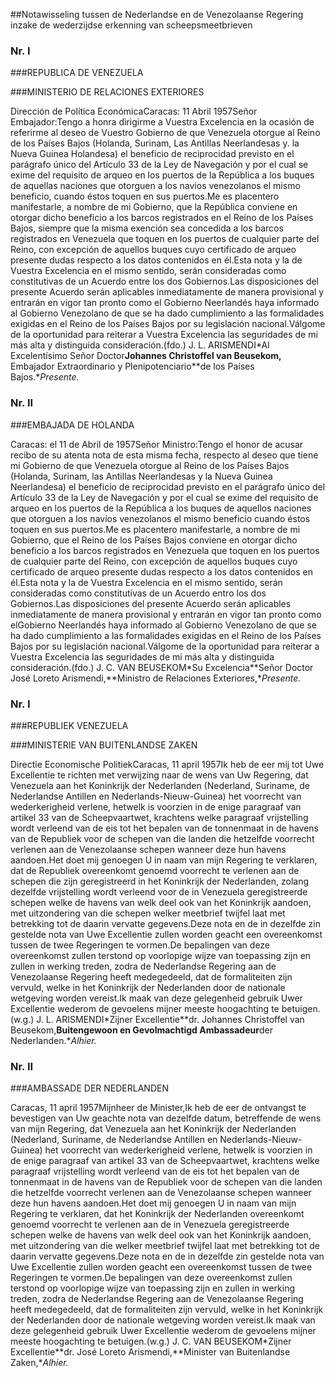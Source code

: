 <meta http-equiv='Content-Type' content='text/html; charset=utf-8' />

##Notawisseling tussen de Nederlandse en de Venezolaanse Regering inzake de wederzijdse erkenning van scheepsmeetbrieven

### Nr.  I  

###REPUBLICA DE VENEZUELA 

###MINISTERIO DE RELACIONES EXTERIORES

Dirección de Política EconómicaCaracas: 11 Abril 1957Señor Embajador:Tengo a honra dirigirme a Vuestra Excelencia en la ocasión de referirme al deseo de Vuestro Gobierno de que Venezuela otorgue al Reino de los Países Bajos (Holanda, Surinam, Las Antillas Neerlandesas y. la Nueva Guinea Holandesa) el beneficio de reciprocidad previsto en el parágrafo único del Artículo 33 de la Ley de Navegación y por el cual se exime del requisito de arqueo en los puertos de la República a los buques de aquellas naciones que otorguen a los navios venezolanos el mismo beneficio, cuando éstos toquen en sus puertos.Me es placentero manifestarle, a nombre de mi Gobierno, que la República conviene en otorgar dicho beneficio a los barcos registrados en el Reino de los Países Bajos, siempre que la misma exención sea concedida a los barcos registrados en Venezuela que toquen en los puertos de cualquier parte del Reino, con excepción de aquellos buques cuyo certificado de arqueo presente dudas respecto a los datos contenidos en él.Esta nota y la de Vuestra Excelencia en el mismo sentido, serán consideradas como constitutivas de un Acuerdo entre los dos Gobiernos.Las disposiciones del presente Acuerdo serán aplicables inmediatamente de manera provisional y entrarán en vigor tan pronto como el Gobierno Neerlandés haya informado al Gobierno Venezolano de que se ha dado cumplimiento a las formalidades exigidas en el Reino de los Países Bajos por su legislación nacional.Válgome de la oportunidad para reiterar a Vuestra Excelencia las seguridades de mi más alta y distinguida consideración.(fdo.) J. L. ARISMENDI*Al Excelentísimo Señor Doctor**Johannes Christoffel van Beusekom,** Embajador Extraordinario y Plenipotenciario**de los Países Bajos.**Presente.*

### Nr.  II  

###EMBAJADA DE HOLANDA

Caracas: el 11 de Abril de 1957Señor Ministro:Tengo el honor de acusar recibo de su atenta nota de esta misma fecha, respecto al deseo que tiene mi Gobierno de que Venezuela otorgue al Reino de los Países Bajos (Holanda, Surinam, las Antillas Neerlandesas y la Nueva Guinea Neerlandesa) el beneficio de reciprocidad previsto en el parágrafo único del Artículo 33 de la Ley de Navegación y por el cual se exime del requisito de arqueo en los puertos de la República a los buques de aquellos naciones que otorguen a los navíos venezolanos el mismo beneficio cuando éstos toquen en sus puertos.Me es placentero manifestarle, a nombre de mi Gobierno, que el Reino de los Países Bajos conviene en otorgar dicho beneficio a los barcos registrados en Venezuela que toquen en los puertos de cualquier parte del Reino, con excepción de aquellos buques cuyo certificado de arqueo presente dudas respecto a los datos contenidos en él.Esta nota y la de Vuestra Excelencia en el mismo sentido, serán consideradas como constitutivas de un Acuerdo entro los dos Gobiernos.Las disposiciones del presente Acuerdo serán aplicables inmediatamente de manera provisional y entrarán en vigor tan pronto como elGobierno Neerlandés haya informado al Gobierno Venezolano de que se ha dado cumplimiento a las formalidades exigidas en el Reino de los Países Bajos por su legislación nacional.Válgome de la oportunidad para reiterar a Vuestra Excelencia las seguridades de mi más alta y distinguida consideración.(fdo.) J. C. VAN BEUSEKOM*Su Excelencia**Señor Doctor José Loreto Arismendi,**Ministro de Relaciones Exteriores,**Presente.*

### Nr.  I  

###REPUBLIEK VENEZUELA 

###MINISTERIE VAN BUITENLANDSE ZAKEN

Directie Economische PolitiekCaracas, 11 april 1957Ik heb de eer mij tot Uwe Excellentie te richten met verwijzing naar de wens van Uw Regering, dat Venezuela aan het Koninkrijk der Nederlanden (Nederland, Suriname, de Nederlandse Antillen en Nederlands-Nieuw-Guinea) het voorrecht van wederkerigheid verlene, hetwelk is voorzien in de enige paragraaf van artikel 33 van de Scheepvaartwet, krachtens welke paragraaf vrijstelling wordt verleend van de eis tot het bepalen van de tonnenmaat in de havens van de Republiek voor de schepen van die landen die hetzelfde voorrecht verlenen aan de Venezolaanse schepen wanneer deze hun havens aandoen.Het doet mij genoegen U in naam van mijn Regering te verklaren, dat de Republiek overeenkomt genoemd voorrecht te verlenen aan de schepen die zijn geregistreerd in het Koninkrijk der Nederlanden, zolang dezelfde vrijstelling wordt verleend voor de in Venezuela geregistreerde schepen welke de havens van welk deel ook van het Koninkrijk aandoen, met uitzondering van die schepen welker meetbrief twijfel laat met betrekking tot de daarin vervatte gegevens.Deze nota en de in dezelfde zin gestelde nota van Uwe Excellentie zullen worden geacht een overeenkomst tussen de twee Regeringen te vormen.De bepalingen van deze overeenkomst zullen terstond op voorlopige wijze van toepassing zijn en zullen in werking treden, zodra de Nederlandse Regering aan de Venezolaanse Regering heeft medegedeeld, dat de formaliteiten zijn vervuld, welke in het Koninkrijk der Nederlanden door de nationale wetgeving worden vereist.Ik maak van deze gelegenheid gebruik Uwer Excellentie wederom de gevoelens mijner meeste hoogachting te betuigen.(w.g.) J. L. ARISMENDI*Zijner Excellentie**dr. Johannes Christoffel van Beusekom,**Buitengewoon en Gevolmachtigd Ambassadeur**der Nederlanden.**Alhier.*

### Nr.  II  

###AMBASSADE DER NEDERLANDEN

Caracas, 11 april 1957Mijnheer de Minister,Ik heb de eer de ontvangst te bevestigen van Uw geachte nota van dezelfde datum, betreffende de wens van mijn Regering, dat Venezuela aan het Koninkrijk der Nederlanden (Nederland, Suriname, de Nederlandse Antillen en Nederlands-Nieuw-Guinea) het voorrecht van wederkerigheid verlene, hetwelk is voorzien in de enige paragraaf van artikel 33 van de Scheepvaartwet, krachtens welke paragraaf vrijstelling wordt verleend van de eis tot het bepalen van de tonnenmaat in de havens van de Republiek voor de schepen van die landen die hetzelfde voorrecht verlenen aan de Venezolaanse schepen wanneer deze hun havens aandoen.Het doet mij genoegen U in naam van mijn Regering te verklaren, dat het Koninkrijk der Nederlanden overeenkomt genoemd voorrecht te verlenen aan de in Venezuela geregistreerde schepen welke de havens van welk deel ook van het Koninkrijk aandoen, met uitzondering van die welker meetbrief twijfel laat met betrekking tot de daarin vervatte gegevens.Deze nota en de in dezelfde zin gestelde nota van Uwe Excellentie zullen worden geacht een overeenkomst tussen de twee Regeringen te vormen.De bepalingen van deze overeenkomst zullen terstond op voorlopige wijze van toepassing zijn en zullen in werking treden, zodra de Nederlandse Regering aan de Venezolaanse Regering heeft medegedeeld, dat de formaliteiten zijn vervuld, welke in het Koninkrijk der Nederlanden door de nationale wetgeving worden vereist.Ik maak van deze gelegenheid gebruik Uwer Excellentie wederom de gevoelens mijner meeste hoogachting te betuigen.(w.g.) J. C. VAN BEUSEKOM*Zijner Excellentie**dr. José Loreto Arismendi,**Minister van Buitenlandse Zaken,**Alhier.*
